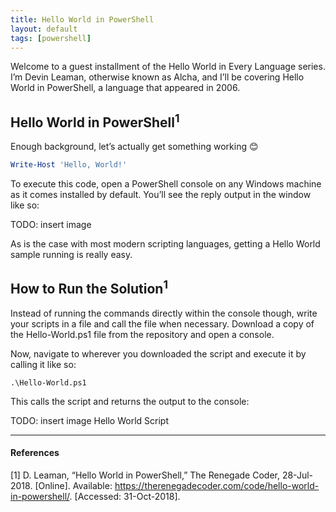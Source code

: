 ```yaml
---
title: Hello World in PowerShell
layout: default
tags: [powershell]
---
```


Welcome to a guest installment of the Hello World in Every Language series.
I’m Devin Leaman, otherwise known as Alcha, and I’ll be covering Hello World
in PowerShell, a language that appeared in 2006.

## Hello World in PowerShell<sup>1</sup>

Enough background, let’s actually get something working 😊

```powershell
Write-Host 'Hello, World!'
```

To execute this code, open a PowerShell console on any Windows machine as it
comes installed by default. You’ll see the reply output in the window like so:

TODO: insert image <Hello World Console>

As is the case with most modern scripting languages, getting a Hello World
sample running is really easy.

## How to Run the Solution<sup>1</sup>

Instead of running the commands directly within the console though, write your
scripts in a file and call the file when necessary. Download a copy of the
Hello-World.ps1 file from the repository and open a console.

Now, navigate to wherever you downloaded the script and execute it by calling
it like so:

```console
.\Hello-World.ps1
```

This calls the script and returns the output to the console:

TODO: insert image Hello World Script

---

#### References

[1] D. Leaman, “Hello World in PowerShell,” The Renegade Coder, 28-Jul-2018.
  [Online]. Available: https://therenegadecoder.com/code/hello-world-in-powershell/.
  [Accessed: 31-Oct-2018].
